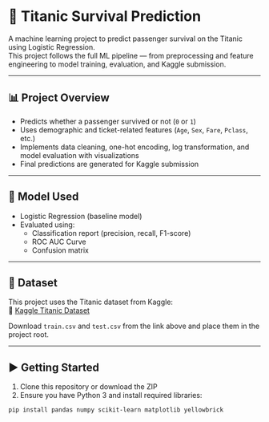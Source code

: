 # 🚢 Titanic Survival Prediction

A machine learning project to predict passenger survival on the Titanic using Logistic Regression.  
This project follows the full ML pipeline — from preprocessing and feature engineering to model training, evaluation, and Kaggle submission.

---

## 📊 Project Overview

- Predicts whether a passenger survived or not (`0` or `1`)
- Uses demographic and ticket-related features (`Age`, `Sex`, `Fare`, `Pclass`, etc.)
- Implements data cleaning, one-hot encoding, log transformation, and model evaluation with visualizations
- Final predictions are generated for Kaggle submission

---

## 🧠 Model Used

- Logistic Regression (baseline model)
- Evaluated using:
  - Classification report (precision, recall, F1-score)
  - ROC AUC Curve
  - Confusion matrix

---

## 📁 Dataset

This project uses the Titanic dataset from Kaggle:  
🔗 [Kaggle Titanic Dataset](https://www.kaggle.com/competitions/titanic/data)

Download `train.csv` and `test.csv` from the link above and place them in the project root.

---

## ▶️ Getting Started

1. Clone this repository or download the ZIP
2. Ensure you have Python 3 and install required libraries:

```bash
pip install pandas numpy scikit-learn matplotlib yellowbrick


